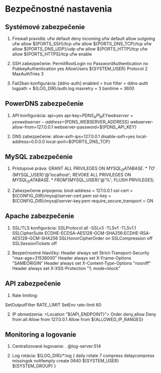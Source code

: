 # Bezpečnostné nastavenia

## Systémové zabezpečenie

1. Firewall pravidlá:
ufw default deny incoming
ufw default allow outgoing
ufw allow ${PORTS_SSH}/tcp
ufw allow ${PORTS_DNS_TCP}/tcp
ufw allow ${PORTS_DNS_UDP}/udp
ufw allow ${PORTS_HTTP}/tcp
ufw allow ${PORTS_HTTPS}/tcp
ufw enable

2. SSH zabezpečenie:
PermitRootLogin no
PasswordAuthentication no
PubkeyAuthentication yes
AllowUsers ${SYSTEM_USER}
Protocol 2
MaxAuthTries 3

3. Fail2ban konfigurácia:
[ddns-auth]
enabled = true
filter = ddns-auth
logpath = ${LOG_DIR}/auth.log
maxretry = 3
bantime = 3600

## PowerDNS zabezpečenie

1. API konfigurácia:
api=yes
api-key=${PDNS_API_KEY}
webserver=yes
webserver-address=${PDNS_WEBSERVER_ADDRESS}
webserver-allow-from=127.0.0.1
webserver-password=${PDNS_API_KEY}

2. DNS zabezpečenie:
allow-axfr-ips=127.0.0.1
disable-axfr=yes
local-address=0.0.0.0
local-port=${PORTS_DNS_TCP}

## MySQL zabezpečenie

1. Prístupové práva:
GRANT ALL PRIVILEGES ON ${MYSQL_DATABASE}.* TO '${MYSQL_USER}'@'localhost';
REVOKE ALL PRIVILEGES ON ${MYSQL_DATABASE}.* FROM '${MYSQL_USER}'@'%';
FLUSH PRIVILEGES;

2. Zabezpečenie pripojenia:
bind-address = 127.0.0.1
ssl-cert = ${CONFIG_DIR}/mysql/server-cert.pem
ssl-key = ${CONFIG_DIR}/mysql/server-key.pem
require_secure_transport = ON

## Apache zabezpečenie

1. SSL/TLS konfigurácia:
SSLProtocol all -SSLv3 -TLSv1 -TLSv1.1
SSLCipherSuite ECDHE-ECDSA-AES128-GCM-SHA256:ECDHE-RSA-AES128-GCM-SHA256
SSLHonorCipherOrder on
SSLCompression off
SSLSessionTickets off

2. Bezpečnostné hlavičky:
Header always set Strict-Transport-Security "max-age=31536000"
Header always set X-Frame-Options "SAMEORIGIN"
Header always set X-Content-Type-Options "nosniff"
Header always set X-XSS-Protection "1; mode=block"

## API zabezpečenie

1. Rate limiting:
<IfModule mod_ratelimit.c>
    <Location "${API_ENDPOINT}">
        SetOutputFilter RATE_LIMIT
        SetEnv rate-limit 60
    </Location>
</IfModule>

2. IP obmedzenia:
<Location "${API_ENDPOINT}">
    Order deny,allow
    Deny from all
    Allow from 127.0.0.1
    Allow from ${ALLOWED_IP_RANGES}
</Location>

## Monitoring a logovanie

1. Centralizované logovanie:
*.* @log-server:514

2. Log rotácia:
${LOG_DIR}/*.log {
    daily
    rotate 7
    compress
    delaycompress
    missingok
    notifempty
    create 0640 ${SYSTEM_USER} ${SYSTEM_GROUP}
}
